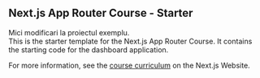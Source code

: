 ## Next.js App Router Course - Starter

Mici modificari la proiectul exemplu.</br>
This is the starter template for the Next.js App Router Course. It contains the starting code for the dashboard application.

For more information, see the [course curriculum](https://nextjs.org/learn) on the Next.js Website.
